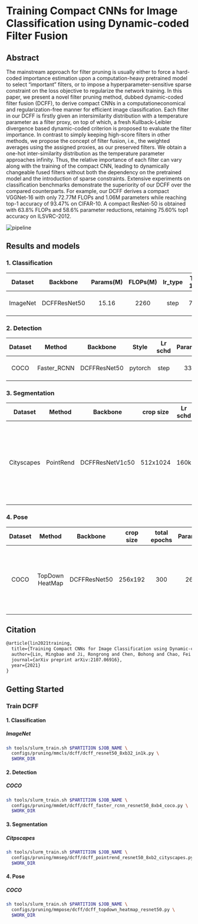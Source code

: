 # Training Compact CNNs for Image Classification using Dynamic-coded Filter Fusion

## Abstract

The mainstream approach for filter pruning is usually either to force a hard-coded importance estimation upon a computation-heavy pretrained model to select “important” filters, or to impose a hyperparameter-sensitive sparse constraint on the loss objective to regularize the network training. In this paper, we present a novel filter pruning method, dubbed dynamic-coded filter fusion (DCFF), to derive compact CNNs in a computationeconomical and regularization-free manner for efficient image classification. Each filter in our DCFF is firstly given an intersimilarity distribution with a temperature parameter as a filter proxy, on top of which, a fresh Kullback-Leibler divergence based dynamic-coded criterion is proposed to evaluate the filter importance. In contrast to simply keeping high-score filters in other methods, we propose the concept of filter fusion, i.e., the weighted averages using the assigned proxies, as our preserved filters. We obtain a one-hot inter-similarity distribution as the temperature parameter approaches infinity. Thus, the relative importance of each filter can vary along with the training of the compact CNN, leading to dynamically changeable fused filters without both the dependency on the pretrained model and the introduction of sparse constraints. Extensive experiments on classification benchmarks demonstrate the superiority of our DCFF over the compared counterparts. For example, our DCFF derives a compact VGGNet-16 with only 72.77M FLOPs and 1.06M parameters while reaching top-1 accuracy of 93.47% on CIFAR-10. A compact ResNet-50 is obtained with 63.8% FLOPs and 58.6% parameter reductions, retaining 75.60% top1 accuracy on ILSVRC-2012.

![pipeline](https://user-images.githubusercontent.com/31244134/189286581-722853ba-c6d7-4a39-b902-37995b444c71.jpg)

## Results and models

### 1. Classification

| Dataset  |   Backbone   | Params(M) | FLOPs(M) | lr_type | Top-1 (%) | Top-5 (%) |                     CPrate                      |                Config                 |         Download          |
| :------: | :----------: | :-------: | :------: | :-----: | :-------: | :-------: | :---------------------------------------------: | :-----------------------------------: | :-----------------------: |
| ImageNet | DCFFResNet50 |   15.16   |   2260   |  step   |   73.96   |   91.66   | \[0.0\]+\[0.35,0.4,0.1\]\*10+\[0.3,0.3,0.1\]\*6 | [config](./dcff_resnet_8xb32_in1k.py) | [model](<>) \| \[log\] () |

### 2. Detection

| Dataset |   Method    |   Backbone   |  Style  | Lr schd | Params(M) | FLOPs(M) | bbox AP |                     CPrate                      |                       Config                       |         Download          |
| :-----: | :---------: | :----------: | :-----: | :-----: | :-------: | :------: | :-----: | :---------------------------------------------: | :------------------------------------------------: | :-----------------------: |
|  COCO   | Faster_RCNN | DCFFResNet50 | pytorch |  step   |   33.31   |  168320  |         | \[0.0\]+\[0.35,0.4,0.1\]\*10+\[0.3,0.3,0.1\]\*6 | [config](./dcff_faster_rcnn_resnet50_8xb4_coco.py) | [model](<>) \| \[log\] () |

### 3. Segmentation

|  Dataset   |  Method   |    Backbone     | crop size | Lr schd | Params(M) | FLOPs(M) | mIoU  |                               CPrate                                |                         Config                         |         Download          |
| :--------: | :-------: | :-------------: | :-------: | :-----: | :-------: | :------: | :---: | :-----------------------------------------------------------------: | :----------------------------------------------------: | :-----------------------: |
| Cityscapes | PointRend | DCFFResNetV1c50 | 512x1024  |  160k   |   18.43   |  74410   | 76.75 | \[0.0, 0.0, 0.0\] + \[0.35, 0.4, 0.1\] * 10 + \[0.3, 0.3, 0.1\] * 6 | [config](./dcff_pointrend_resnet50_8xb2_cityscapes.py) | [model](<>) \| \[log\] () |

### 4. Pose

| Dataset |     Method      |   Backbone   | crop size | total epochs | Params(M) | FLOPs(M) |  AP  |                           CPrate                           |                    Config                    |         Download          |
| :-----: | :-------------: | :----------: | :-------: | :----------: | :-------: | :------: | :--: | :--------------------------------------------------------: | :------------------------------------------: | :-----------------------: |
|  COCO   | TopDown HeatMap | DCFFResNet50 |  256x192  |     300      |   26.95   |   4290   | 68.3 | \[0.0\] + \[0.2, 0.2, 0.1\] * 10 + \[0.15, 0.15, 0.1\] * 6 | [config](./dcff_topdown_heatmap_resnet50.py) | [model](<>) \| \[log\] () |

## Citation

```latex
@article{lin2021training,
  title={Training Compact CNNs for Image Classification using Dynamic-coded Filter Fusion},
  author={Lin, Mingbao and Ji, Rongrong and Chen, Bohong and Chao, Fei and Liu, Jianzhuang and Zeng, Wei and Tian, Yonghong and Tian, Qi},
  journal={arXiv preprint arXiv:2107.06916},
  year={2021}
}
```

## Getting Started

### Train DCFF

#### 1. Classification

##### ImageNet

```bash
sh tools/slurm_train.sh $PARTITION $JOB_NAME \
  configs/pruning/mmcls/dcff/dcff_resnet50_8xb32_in1k.py \
  $WORK_DIR
```

#### 2. Detection

##### COCO

```bash
sh tools/slurm_train.sh $PARTITION $JOB_NAME \
  configs/pruning/mmdet/dcff/dcff_faster_rcnn_resnet50_8xb4_coco.py \
  $WORK_DIR
```

#### 3. Segmentation

##### Citpscapes

```bash
sh tools/slurm_train.sh $PARTITION $JOB_NAME \
  configs/pruning/mmseg/dcff/dcff_pointrend_resnet50_8xb2_cityscapes.py \
  $WORK_DIR
```

#### 4. Pose

##### COCO

```bash
sh tools/slurm_train.sh $PARTITION $JOB_NAME \
  configs/pruning/mmpose/dcff/dcff_topdown_heatmap_resnet50.py \
  $WORK_DIR
```
